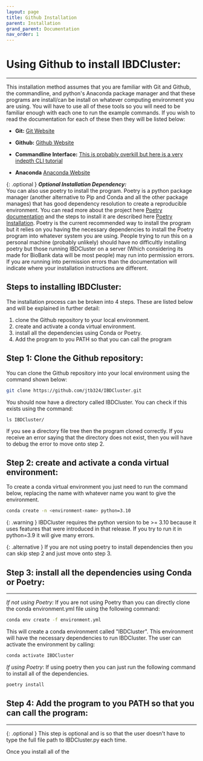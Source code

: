 ```yaml
---
layout: page
title: Github Installation
parent: Installation
grand_parent: Documentation
nav_order: 1
---
```

# Using Github to install IBDCluster:
---

This installation method assumes that you are familiar with Git and Github, the commandline, and python's Anaconda package manager and that these programs are install/can be install on whatever computing environment you are using. You will have to use all of these tools so you will need to be familiar enough with each one to run the example commands. If you wish to read the documentation for each of these then they will be listed below:

* **Git:** [Git Website](https://git-scm.com/)

* **Github:** [Github Website](https://github.com/)

* **Commandline Interface:** [This is probably overkill but here is a very indepth CLI tutorial](https://www.learnenough.com/command-line-tutorial)

* **Anaconda** [Anaconda Website](https://www.anaconda.com/)

{: .optional }
***Optional Installation Dependency:*** <br> 
You can also use poetry to install the program. Poetry is a python package manager (another alternative to Pip and Conda and all the other package manages) that has good dependency resolution to create a reproducible environment. You can read more about the project here [Poetry documentation](https://python-poetry.org/) and the steps to install it are described here [Poetry Installation](https://python-poetry.org/docs/#installation). Poetry is the current recommended way to install the program but it relies on you having the necessary dependencies to install the Poetry program into whatever system you are using. People trying to run this on a personal machine (probably unlikely) should have no difficultly installing poetry but those running IBDCluster on a server (Which considering its made for BioBank data will be most people) may run into permission errors. If you are running into permission errors than the documentation will indicate where your installation instructions are different.

## Steps to installing IBDCluster:
The installation process can be broken into 4 steps. These are listed below and will be explained in further detail:

1. clone the Github repository to your local environment.
2. create and activate a conda virtual environment.
3. install all the dependencies using Conda or Poetry.
4. Add the program to you PATH so that you can call the program

## Step 1: Clone the Github repository:
You can clone the Github repository into your local environment using the command shown below:

```bash
git clone https://github.com/jtb324/IBDCluster.git
```

You should now have a directory called IBDCluster. You can check if this exists using the command:

```
ls IBDCluster/
```
If you see a directory file tree then the program cloned correctly. If you receive an error saying that the directory does not exist, then you will have to debug the error to move onto step 2.

## Step 2: create and activate a conda virtual environment:
To create a conda virtual environment you just need to run the command below, replacing the name with whatever name you want to give the environment.

```bash
conda create -n <environment-name> python=3.10
```

{: .warning }
IBDCluster requires the python version to be >= 3.10 because it uses features that were introduced in that release. If you try to run it in python=3.9 it will give many errors.

{: .alternative }
If you are not using poetry to install dependencies then you can skip step 2 and just move onto step 3.

## Step 3: install all the dependencies using Conda or Poetry:
---
*If not using Poetry:*
If you are not using Poetry than you can directly clone the conda environment.yml file using the following command:

```bash
conda env create -f environment.yml
```

This will create a conda environment called "IBDCluster". This environment will have the necessary dependencies to run IBDCluster. The user can activate the environment by calling:

```bash
conda activate IBDCluster
```

*If using Poetry*:
If using poetry then you can just run the following command to install all of the dependencies.

```bash
poetry install 
```


## Step 4: Add the program to you PATH so that you can call the program:
---
{: .optional }
This step is optional and is so that the user doesn't have to type the full file path to IBDCluster.py each time.


Once you install all of the 